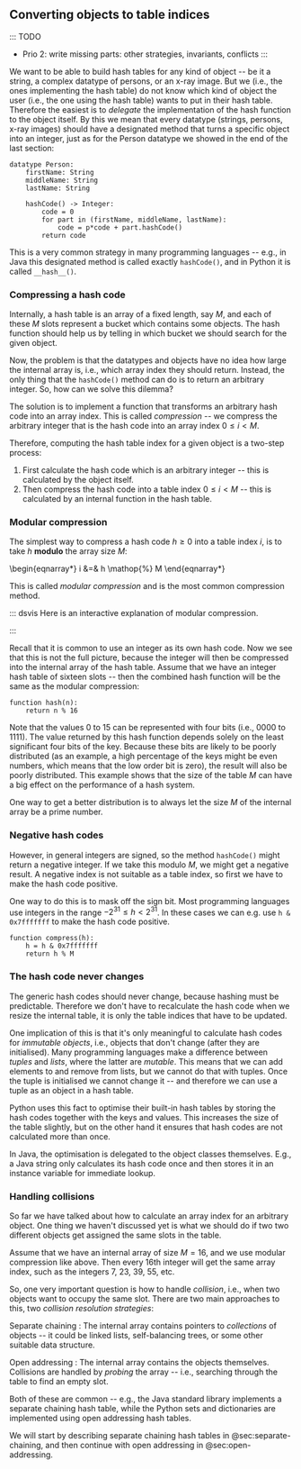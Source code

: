
## Converting objects to table indices

::: TODO
- Prio 2: write missing parts: other strategies, invariants, conflicts
:::

We want to be able to build hash tables for any kind of object -- be it a string, a complex datatype of persons, or an x-ray image.
But we (i.e., the ones implementing the hash table) do not know which kind of object the user (i.e., the one using the hash table) wants to put in their hash table.
Therefore the easiest is to *delegate* the implementation of the hash function to the object itself.
By this we mean that every datatype (strings, persons, x-ray images) should have a designated method that turns a specific object into an integer, just as for the Person datatype we showed in the end of the last section:

    datatype Person:
        firstName: String
        middleName: String
        lastName: String

        hashCode() -> Integer:
            code = 0
            for part in (firstName, middleName, lastName):
                code = p*code + part.hashCode()
            return code

This is a very common strategy in many programming languages -- e.g., in Java this designated method is called exactly `hashCode()`, and in Python it is called `__hash__()`.


### Compressing a hash code

Internally, a hash table is an array of a fixed length, say $M$, and each of these $M$ slots represent a bucket which contains some objects.
The hash function should help us by telling in which bucket we should search for the given object.

Now, the problem is that the datatypes and objects have no idea how large the internal array is, i.e., which array index they should return.
Instead, the only thing that the `hashCode()` method can do is to return an arbitrary integer.
So, how can we solve this dilemma?

The solution is to implement a function that transforms an arbitrary hash code into an array index.
This is called *compression* -- we compress the arbitrary integer that is the hash code into an array index $0\leq i<M$.

Therefore, computing the hash table index for a given object is a two-step process:

1. First calculate the hash code which is an arbitrary integer -- this is calculated by the object itself.
2. Then compress the hash code into a table index $0\leq i<M$ -- this is calculated by an internal function in the hash table.


### Modular compression

The simplest way to compress a hash code $h\geq 0$ into a table index $i$, is to take $h$ **modulo** the array size $M$:

\begin{eqnarray*}
i &=& h \mathop{\%} M
\end{eqnarray*}

This is called *modular compression* and is the most common compression method.

::: dsvis
Here is an interactive explanation of modular compression.

<inlineav id="hashFuncExCON1" src="Hashing/hashFuncExCON1.js" name="Hash Function Slideshow 1"/>
:::

Recall that it is common to use an integer as its own hash code.
Now we see that this is not the full picture, because the integer will then be compressed into the internal array of the hash table.
Assume that we have an integer hash table of sixteen slots -- then the combined hash function will be the same as the modular compression:

    function hash(n):
        return n % 16

Note that the values 0 to 15 can be represented with four bits (i.e.,
0000 to 1111). The value returned by this hash function depends solely
on the least significant four bits of the key. Because these bits are
likely to be poorly distributed (as an example, a high percentage of the
keys might be even numbers, which means that the low order bit is zero),
the result will also be poorly distributed. This example shows that the
size of the table $M$ can have a big effect on the performance of a hash system.

One way to get a better distribution is to always let the size $M$ of the internal array be a prime number.


### Negative hash codes

However, in general integers are signed, so the method
`hashCode()` might return a negative integer. If we take this modulo
$M$, we might get a negative result. A negative index is not suitable as
a table index, so first we have to make the hash code positive.

One way to do this is to mask off the sign bit.
Most programming languages use integers in the range $-2^{31}\leq h<2^{31}$.
In these cases we can e.g. use `h & 0x7fffffff` to make the hash code positive.

    function compress(h):
        h = h & 0x7fffffff
        return h % M


### The hash code never changes

The generic hash codes should never change, because hashing must be
predictable. Therefore we don't have to recalculate the hash code when
we resize the internal table, it is only the table indices that have to
be updated.

One implication of this is that it's only meaningful to calculate hash
codes for *immutable objects*, i.e., objects that don't change (after
they are initialised).
Many programming languages make a difference between *tuples* and *lists*, where the latter are *mutable*.
This means that we can add elements to and remove from lists, but we cannot do that with tuples.
Once the tuple is initialised we cannot change it -- and therefore we can use a tuple as an object in a hash table.

Python uses this fact to optimise their built-in hash tables by storing
the hash codes together with the keys and values. This increases the
size of the table slightly, but on the other hand it ensures that hash
codes are not calculated more than once.

In Java, the optimisation is delegated to the object classes themselves.
E.g., a Java string only calculates its hash code once and then stores
it in an instance variable for immediate lookup.

<!--
### Invariants
-->


### Handling collisions

So far we have talked about how to calculate an array index for an arbitrary object.
One thing we haven't discussed yet is what we should do if two two different objects get assigned the same slots in the table.

Assume that we have an internal array of size $M=16$, and we use modular compression like above.
Then every 16th integer will get the same array index, such as the integers 7, 23, 39, 55, etc.

So, one very important question is how to handle *collision*, i.e., when two objects want to occupy the same slot.
There are two main approaches to this, two *collision resolution strategies*:

Separate chaining
: The internal array contains pointers to *collections* of objects -- it could be linked lists, self-balancing trees, or some other suitable data structure.

Open addressing
: The internal array contains the objects themselves. Collisions are handled by *probing* the array -- i.e., searching through the table to find an empty slot.

Both of these are common -- e.g., the Java standard library implements a separate chaining hash table, while the Python sets and dictionaries are implemented using open addressing hash tables.

We will start by describing separate chaining hash tables in @sec:separate-chaining, and then continue with open addressing in @sec:open-addressing.
